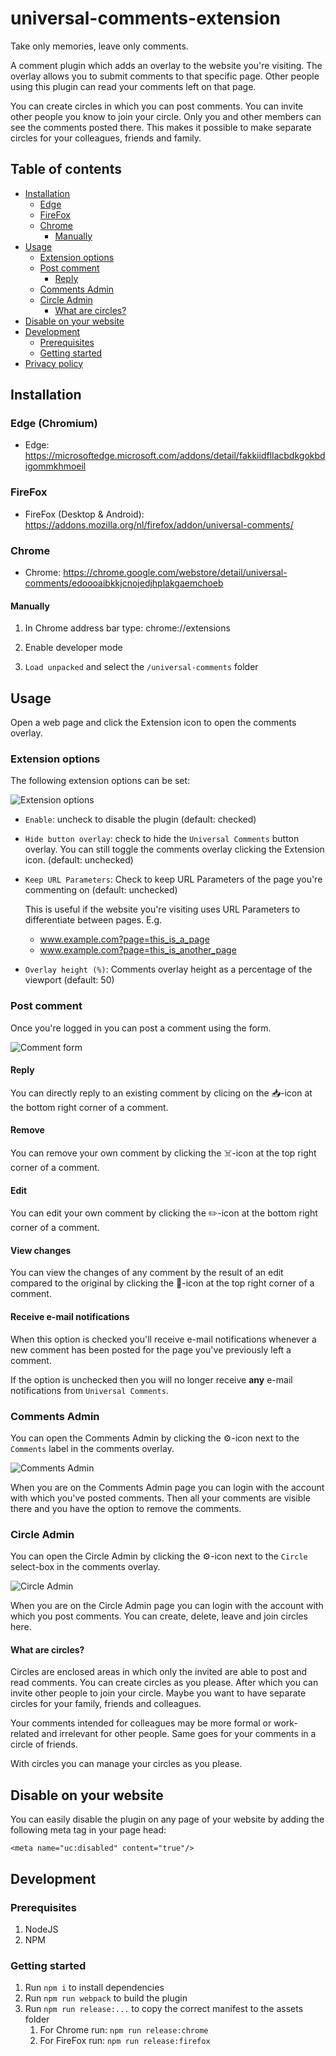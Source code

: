 # universal-comments-extension

Take only memories, leave only comments.

A comment plugin which adds an overlay to the website you're visiting. The overlay allows you to submit comments to that specific page.
Other people using this plugin can read your comments left on that page.

You can create circles in which you can post comments. You can invite other people you know to join your circle. Only you and other members can see the comments posted there.
This makes it possible to make separate circles for your colleagues, friends and family.

## Table of contents

-   [Installation](#installation)
    -   [Edge](#edge-chromium)
    -   [FireFox](#firefox)
    -   [Chrome](#chrome)
        -   [Manually](#manually)
-   [Usage](#usage)
    -   [Extension options](#extension-options)
    -   [Post comment](#post-comment)
        -   [Reply](#reply)
    -   [Comments Admin](#comment-admin)
    -   [Circle Admin](#circle-admin)
        -   [What are circles?](#what-are-circles)
-   [Disable on your website](#disable-on-your-website)
-   [Development](#development)
    -   [Prerequisites](#prerequisites)
    -   [Getting started](#getting-started)
-   [Privacy policy](privacy.txt)

## Installation

### Edge (Chromium)

-   Edge: https://microsoftedge.microsoft.com/addons/detail/fakkiidfllacbdkgokbdigommkhmoeil

### FireFox

-   FireFox (Desktop & Android): https://addons.mozilla.org/nl/firefox/addon/universal-comments/

### Chrome

-   Chrome: https://chrome.google.com/webstore/detail/universal-comments/edoooaibkkjcnojedjhplakgaemchoeb

#### Manually

1. In Chrome address bar type: chrome://extensions

1. Enable developer mode

1. `Load unpacked` and select the `/universal-comments` folder

## Usage

Open a web page and click the Extension icon to open the comments overlay.

### Extension options

The following extension options can be set:

![Extension options](https://github.com/willemliu/universal-comments-plugin/blob/master/screenshots/options.jpg?raw=true "Extension options")

-   `Enable`: uncheck to disable the plugin (default: checked)
-   `Hide button overlay`: check to hide the `Universal Comments` button overlay. You can still toggle the comments overlay clicking the Extension icon. (default: unchecked)
-   `Keep URL Parameters`: Check to keep URL Parameters of the page you're commenting on (default: unchecked)

    This is useful if the website you're visiting uses URL Parameters to differentiate between pages. E.g.

    -   www.example.com?page=this_is_a_page
    -   www.example.com?page=this_is_another_page

-   `Overlay height (%)`: Comments overlay height as a percentage of the viewport (default: 50)

### Post comment

Once you're logged in you can post a comment using the form.

![Comment form](https://github.com/willemliu/universal-comments-plugin/blob/master/screenshots/CommentForm.jpg?raw=true "Comment form")

#### Reply

You can directly reply to an existing comment by clicing on the 📥-icon at the bottom right corner of a comment.

#### Remove

You can remove your own comment by clicking the ☠️-icon at the top right corner of a comment.

#### Edit

You can edit your own comment by clicking the ✏️-icon at the bottom right corner of a comment.

#### View changes

You can view the changes of any comment by the result of an edit compared to the original by clicking the 📜-icon at the top right corner of a comment.

#### Receive e-mail notifications

When this option is checked you'll receive e-mail notifications whenever a new comment has been posted for the page you've previously left a comment.

If the option is unchecked then you will no longer receive **any** e-mail notifications from `Universal Comments`.

### Comments Admin

You can open the Comments Admin by clicking the ⚙️-icon next to the `Comments` label in the comments overlay.

![Comments Admin](https://github.com/willemliu/universal-comments-plugin/blob/master/screenshots/CommentsSettingsIcon.jpg?raw=true "Comments Admin")

When you are on the Comments Admin page you can login with the account with which you've posted comments.
Then all your comments are visible there and you have the option to remove the comments.

### Circle Admin

You can open the Circle Admin by clicking the ⚙️-icon next to the `Circle` select-box in the comments overlay.

![Circle Admin](https://github.com/willemliu/universal-comments-plugin/blob/master/screenshots/CircleSettingsIcon.jpg?raw=true "Circle Admin")

When you are on the Circle Admin page you can login with the account with which you post comments.
You can create, delete, leave and join circles here.

#### What are circles?

Circles are enclosed areas in which only the invited are able to post and read comments.
You can create circles as you please. After which you can invite other people to join your circle.
Maybe you want to have separate circles for your family, friends and colleagues.

Your comments intended for colleagues may be more formal or work-related and irrelevant for other people.
Same goes for your comments in a circle of friends.

With circles you can manage your circles as you please.

## Disable on your website

You can easily disable the plugin on any page of your website by adding the following meta tag in your page head:

`<meta name="uc:disabled" content="true"/>`

## Development

### Prerequisites

1. NodeJS
1. NPM

### Getting started

1. Run `npm i` to install dependencies
1. Run `npm run webpack` to build the plugin
1. Run `npm run release:...` to copy the correct manifest to the assets folder
    1. For Chrome run: `npm run release:chrome`
    1. For FireFox run: `npm run release:firefox`
